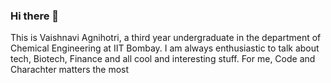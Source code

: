 ### Hi there 👋
This is Vaishnavi Agnihotri, a third year undergraduate in the department of Chemical Engineering at IIT Bombay. I am always enthusiastic to talk about tech, Biotech, Finance and all cool and interesting stuff. 
For me, Code and Charachter matters the most 

<!--
**Vaishag7/Vaishag7** is a ✨ _special_ ✨ repository because its `README.md` (this file) appears on your GitHub profile.

Here are some ideas to get you started:

- 🔭 I’m currently working on ...
- 🌱 I’m currently learning ...
- 👯 I’m looking to collaborate on ...
- 🤔 I’m looking for help with ...
- 💬 Ask me about ...
- 📫 How to reach me: ...
- 😄 Pronouns: ...
- ⚡ Fun fact: ...
-->
